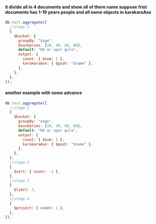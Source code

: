 #### it divide all in 4 documents and show all of there name suppose frist documents has 1-19 years people and all name objects in karakaraAse

```javascript
db.test.aggregate([
  //stage-1
  {
    $bucket: {
      groupBy: "$age",
      boundaries: [20, 40, 60, 80],
      default: "80 ar upor gula",
      output: {
        count: { $sum: 1 },
        karakaraAse: { $push: "$name" },
      },
    },
  },
]);
```

#### another example with some advance

```javascript
db.test.aggregate([
  //stage-1
  {
    $bucket: {
      groupBy: "$age",
      boundaries: [20, 40, 60, 80],
      default: "80 ar upor gula",
      output: {
        count: { $sum: 1 },
        karakaraAse: { $push: "$name" },
      },
    },
  },
  //stage-2
  {
    $sort: { count: -1 },
  },
  //stage-3
  {
    $limit: 2,
  },
  //stage-4
  {
    $project: { count: 1 },
  },
]);
```

